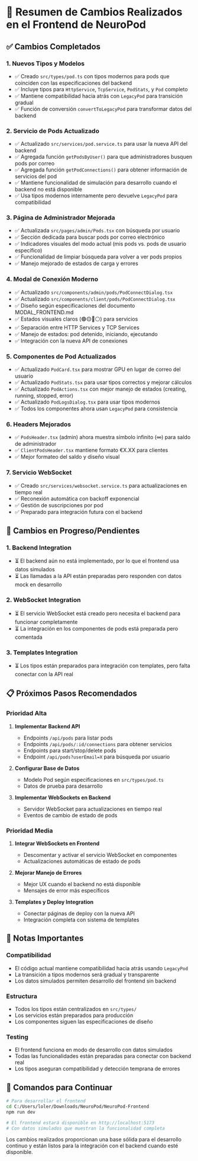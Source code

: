 # 🚀 Resumen de Cambios Realizados en el Frontend de NeuroPod

## ✅ Cambios Completados

### 1. **Nuevos Tipos y Modelos**
- ✅ Creado `src/types/pod.ts` con tipos modernos para pods que coinciden con las especificaciones del backend
- ✅ Incluye tipos para `HttpService`, `TcpService`, `PodStats`, y `Pod` completo
- ✅ Mantiene compatibilidad hacia atrás con `LegacyPod` para transición gradual
- ✅ Función de conversión `convertToLegacyPod` para transformar datos del backend

### 2. **Servicio de Pods Actualizado**
- ✅ Actualizado `src/services/pod.service.ts` para usar la nueva API del backend
- ✅ Agregada función `getPodsByUser()` para que administradores busquen pods por correo
- ✅ Agregada función `getPodConnections()` para obtener información de servicios del pod
- ✅ Mantiene funcionalidad de simulación para desarrollo cuando el backend no está disponible
- ✅ Usa tipos modernos internamente pero devuelve `LegacyPod` para compatibilidad

### 3. **Página de Administrador Mejorada**
- ✅ Actualizada `src/pages/admin/Pods.tsx` con búsqueda por usuario
- ✅ Sección dedicada para buscar pods por correo electrónico
- ✅ Indicadores visuales del modo actual (mis pods vs. pods de usuario específico)
- ✅ Funcionalidad de limpiar búsqueda para volver a ver pods propios
- ✅ Manejo mejorado de estados de carga y errores

### 4. **Modal de Conexión Moderno**
- ✅ Actualizado `src/components/admin/pods/PodConnectDialog.tsx`
- ✅ Actualizado `src/components/client/pods/PodConnectDialog.tsx`
- ✅ Diseño según especificaciones del documento MODAL_FRONTEND.md
- ✅ Estados visuales claros (🟢🟡🔴⚪) para servicios
- ✅ Separación entre HTTP Services y TCP Services
- ✅ Manejo de estados: pod detenido, iniciando, ejecutando
- ✅ Integración con la nueva API de conexiones

### 5. **Componentes de Pod Actualizados**
- ✅ Actualizado `PodCard.tsx` para mostrar GPU en lugar de correo del usuario
- ✅ Actualizado `PodStats.tsx` para usar tipos correctos y mejorar cálculos
- ✅ Actualizado `PodActions.tsx` con mejor manejo de estados (creating, running, stopped, error)
- ✅ Actualizado `PodLogsDialog.tsx` para usar tipos modernos
- ✅ Todos los componentes ahora usan `LegacyPod` para consistencia

### 6. **Headers Mejorados**
- ✅ `PodsHeader.tsx` (admin) ahora muestra símbolo infinito (∞) para saldo de administrador
- ✅ `ClientPodsHeader.tsx` mantiene formato €X.XX para clientes
- ✅ Mejor formateo del saldo y diseño visual

### 7. **Servicio WebSocket**
- ✅ Creado `src/services/websocket.service.ts` para actualizaciones en tiempo real
- ✅ Reconexión automática con backoff exponencial
- ✅ Gestión de suscripciones por pod
- ✅ Preparado para integración futura con el backend

## 🔄 Cambios en Progreso/Pendientes

### 1. **Backend Integration**
- ⏳ El backend aún no está implementado, por lo que el frontend usa datos simulados
- ⏳ Las llamadas a la API están preparadas pero responden con datos mock en desarrollo

### 2. **WebSocket Integration** 
- ⏳ El servicio WebSocket está creado pero necesita el backend para funcionar completamente
- ⏳ La integración en los componentes de pods está preparada pero comentada

### 3. **Templates Integration**
- ⏳ Los tipos están preparados para integración con templates, pero falta conectar con la API real

## 📋 Próximos Pasos Recomendados

### Prioridad Alta
1. **Implementar Backend API**
   - Endpoints `/api/pods` para listar pods
   - Endpoints `/api/pods/:id/connections` para obtener servicios
   - Endpoints para start/stop/delete pods
   - Endpoint `/api/pods?userEmail=X` para búsqueda por usuario

2. **Configurar Base de Datos**
   - Modelo Pod según especificaciones en `src/types/pod.ts`
   - Datos de prueba para desarrollo

3. **Implementar WebSockets en Backend**
   - Servidor WebSocket para actualizaciones en tiempo real
   - Eventos de cambio de estado de pods

### Prioridad Media
1. **Integrar WebSockets en Frontend**
   - Descomentar y activar el servicio WebSocket en componentes
   - Actualizaciones automáticas de estado de pods

2. **Mejorar Manejo de Errores**
   - Mejor UX cuando el backend no está disponible
   - Mensajes de error más específicos

3. **Templates y Deploy Integration**
   - Conectar páginas de deploy con la nueva API
   - Integración completa con sistema de templates

## 🚨 Notas Importantes

### Compatibilidad
- El código actual mantiene compatibilidad hacia atrás usando `LegacyPod`
- La transición a tipos modernos será gradual y transparente
- Los datos simulados permiten desarrollo del frontend sin backend

### Estructura
- Todos los tipos están centralizados en `src/types/`
- Los servicios están preparados para producción
- Los componentes siguen las especificaciones de diseño

### Testing
- El frontend funciona en modo de desarrollo con datos simulados
- Todas las funcionalidades están preparadas para conectar con backend real
- Los tipos aseguran compatibilidad y detección temprana de errores

## 🔧 Comandos para Continuar

```bash
# Para desarrollar el frontend
cd C:/Users/loler/Downloads/NeuroPod/NeuroPod-Frontend
npm run dev

# El frontend estará disponible en http://localhost:5173
# Con datos simulados que muestran la funcionalidad completa
```

Los cambios realizados proporcionan una base sólida para el desarrollo continuo y están listos para la integración con el backend cuando esté disponible.
